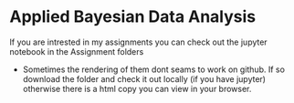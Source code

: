 # Applied Bayesian Data Analysis 

If you are intrested in my assignments you can check out the jupyter notebook in the Assignment folders
* Sometimes the rendering of them dont seams to work on github. If so download the folder and check it out locally (if you have jupyter) otherwise there is a html copy you can view in your browser.
